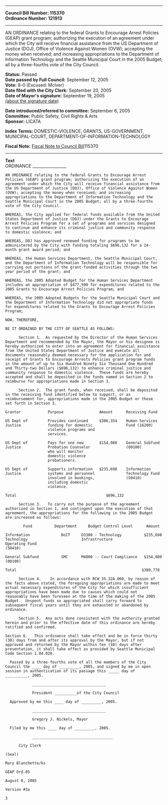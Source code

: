 * * * * *  
  
**Council Bill Number: [](#h0)[](#h2)115370**   
**Ordinance Number: 121913**  
  
* * * * *  
  
AN ORDINANCE relating to the federal Grants to Encourage Arrest Policies (GEAP) grant program; authorizing the execution of an agreement under which the City will receive financial assistance from the US Department of Justice (DOJ), Office of Violence Against Women (OVW); accepting the money when received; and increasing appropriations to the Department of Information Technology and the Seattle Municipal Court in the 2005 Budget; all by a three-fourths vote of the City Council.  
  
**Status:** Passed   
**Date passed by Full Council:** September 12, 2005   
**Vote:** 8-0 (Excused: McIver)   
**Date filed with the City Clerk:** September 20, 2005   
**Date of Mayor's signature:** September 19, 2005   
[(about the signature date)](/~public/approvaldate.htm)   
  
  
**Date introduced/referred to committee:** September 6, 2005   
**Committee:** Public Safety, Civil Rights & Arts   
**Sponsor:** LICATA   
  
**Index Terms:** DOMESTIC-VIOLENCE, GRANTS, US-GOVERNMENT, MUNICIPAL-COURT, DEPARTMENT-OF-INFORMATION-TECHNOLOGY  
  
**Fiscal Note:** [Fiscal Note to Council Bill](http://clerk.seattle.gov/~public/fnote/115370.htm)[](#h1)[](#h3)115370  
  
* * * * *  
  
**Text**  
    ORDINANCE _________________  
  
    AN ORDINANCE relating to the federal Grants to Encourage Arrest  
    Policies (GEAP) grant program; authorizing the execution of an  
    agreement under which the City will receive financial assistance from  
    the US Department of Justice (DOJ), Office of Violence Against Women  
    (OVW); accepting the money when received; and increasing  
    appropriations to the Department of Information Technology and the  
    Seattle Municipal Court in the 2005 Budget; all by a three-fourths  
    vote of the City Council.  
  
    WHEREAS, the City applied for federal funds available from the United  
    States Department of Justice (DOJ) under the Grants to Encourage  
    Arrest Policies Program for a set of programs and services designed  
    to continue and enhance its criminal justice and community response  
    to domestic violence; and  
  
    WHEREAS, DOJ has approved renewed funding for programs to be  
    administered by the City with funding totaling $696,132 for a 24-  
    month grant award period; and  
  
    WHEREAS, the Human Services Department, the Seattle Municipal Court,  
    and the Department of Information Technology will be responsible for  
    carrying out portions of the grant-funded activities through the two  
    year period of the grant; and  
  
    WHEREAS, the 2005 Adopted Budget for the Human Services Department  
    includes an appropriation of $477,590 for expenditures related to the  
    2005 Grants to Encourage Arrest Policies Program; and  
  
    WHEREAS, the 2005 Adopted Budgets for the Seattle Municipal Court and  
    the Department of Information Technology did not appropriate funds  
    for expenditures related to the Grants to Encourage Arrest Policies  
    Program;  
  
    NOW, THEREFORE,  
  
    BE IT ORDAINED BY THE CITY OF SEATTLE AS FOLLOWS:  
  
          Section 1.  As requested by the Director of the Human Services  
    Department and recommended by the Mayor, the Mayor or his designee is  
    hereby authorized to enter into an agreement for financial assistance  
    from the United States Department of Justice and execute all  
    documents reasonably deemed necessary for the application for and  
    receipt of Grants to Encourage Arrests Policies grant program funds  
    in the amount of up to Six Hundred Ninety Six Thousand One Hundred  
    and Thirty-two Dollars ($696,132) to enhance criminal justice and  
    community response to domestic violence.  These funds are hereby  
    accepted and shall be deposited in the funds named in Section 2 to  
    reimburse for appropriations made in Section 3.  
  
          Section 2.  The grant funds, when received, shall be deposited  
    in the receiving fund identified below to support, or as  
    reimbursement for, appropriations made in the 2005 Budget or those  
    set forth in Section 3.  
  
    Grantor            Purpose                Amount      Receiving Fund  
  
    US Dept of         Provides continued     $306,354    Human Services  
    Justice            funding for domestic               Fund (16200)  
                       violence programs and  
                       services.  
  
    US Dept of         Pays for one new       $154,080    General Subfund  
    Justice            Probation Counselor                (00100)  
                       who will monitor  
                       domestic violence  
                       probationers.  
  
    US Dept of         Supports information   $235,698    Information  
    Justice            systems and personnel              Technology Fund  
                       involved in bookings,              (50410)  
                       including domestic  
                       violence.  
  
    Total                                        $696,132  
  
          Section 3.   To carry out the purpose of the agreement  
    authorized in Section 1, and contingent upon the execution of that  
    agreement, the appropriations for the following in the 2005 Budget  
    are increased as follows:  
  
            Fund          Department     Budget Control Level      Amount  
  
    Information              DoIT     D3300 - Technology          $235,698  
    Technology                        Infrastructure  
    Operating Fund  
    (50410)  
  
    General Subfund          SMC      M4000 -- Court Compliance   $154,080  
    (00100)  
  
    Total                                                        $389,778  
  
          Section 4.    In accordance with RCW 35.32A.060, by reason of  
    the facts above stated, the foregoing appropriations are made to meet  
    actual necessary expenditures of the City for which insufficient  
    appropriations have been made due to causes which could not  
    reasonably have been foreseen at the time of the making of the 2005  
    Budget.  Unspent funds so appropriated shall carry forward to  
    subsequent fiscal years until they are exhausted or abandoned by  
    ordinance.  
  
          Section 5.  Any acts done consistent with the authority granted  
    herein and prior to the effective date of this ordinance are hereby  
    ratified and confirmed.  
  
    Section 6.   This ordinance shall take effect and be in force thirty  
    (30) days from and after its approval by the Mayor, but if not  
    approved and returned by the Mayor within ten (10) days after  
    presentation, it shall take effect as provided by Seattle Municipal  
    Code Section 1.04.020.  
  
      Passed by a three-fourths vote of all the members of the City  
    Council the ____ day of _________, 2005, and signed by me in open  
    session in authentication of its passage this _____ day of  
    __________, 2005.  
  
                _________________________________  
  
                President __________of the City Council  
  
      Approved by me this ____ day of _________, 2005.  
  
                _________________________________  
  
                Gregory J. Nickels, Mayor  
  
      Filed by me this ____ day of _________, 2005.  
  
                ____________________________________  
  
          City Clerk  
  
    (Seal)  
  
    Mary Blanchette/ks  
  
    GEAP Ord.05  
  
    August 8, 2005  
  
    Version #3a  
  
    3  
